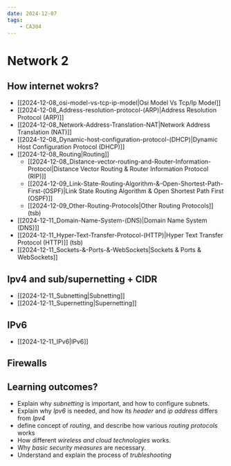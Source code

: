 ```yaml
---
date: 2024-12-07 
tags: 
    - CA304
---
```


# Network 2

## How internet wokrs?
- [[2024-12-08_osi-model-vs-tcp-ip-model|Osi Model Vs Tcp/Ip Model]]
- [[2024-12-08_Address-resolution-protocol-(ARP)|Address Resolution Protocol (ARP)]]
- [[2024-12-08_Network-Address-Translation-NAT|Network Address Translation (NAT)]]
- [[2024-12-08_Dynamic-host-configuration-protocol-(DHCP)|Dynamic Host Configuration Protocol (DHCP)]]
- [[2024-12-08_Routing|Routing]]
  - [[2024-12-08_Distance-vector-routing-and-Router-Information-Protocol|Distance Vector Routing & Router Information Protocol (RIP)]]
  - [[2024-12-09_Link-State-Routing-Algorithm-&-Open-Shortest-Path-First-(OSPF)|Link State Routing Algorithm & Open Shortest Path First (OSPF)]]
  - [[2024-12-09_Other-Routing-Protocols|Other Routing Protocols]] (tsb)
- [[2024-12-11_Domain-Name-System-(DNS)|Domain Name System (DNS)]]
- [[2024-12-11_Hyper-Text-Transfer-Protocol-(HTTP)|Hyper Text Transfer Protocol (HTTP)]] (tsb)
- [[2024-12-11_Sockets-&-Ports-&-WebSockets|Sockets & Ports & WebSockets]]

## Ipv4 and sub/supernetting + CIDR
- [[2024-12-11_Subnetting|Subnetting]]
- [[2024-12-11_Supernetting|Supernetting]]

## IPv6 
- [[2024-12-11_IPv6|IPv6]]

## Firewalls


## Learning outcomes?
- Explain why *subnetting* is important, and how to configure subnets.
- Explain why *Ipv6* is needed, and how its *header* and *ip address* differs from *Ipv4*
- define concept of *routing*, and describe how various *routing protocols* works
- How different *wireless and cloud technologies* works.
- Why *basic security measures* are necessary.
- Understand and explain the process of *trubleshooting*

